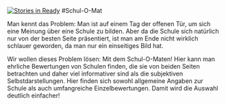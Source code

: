 [![Stories in Ready](https://badge.waffle.io/Schul-O-Mat/Schul-O-Mat.png?label=ready&title=Ready)](https://waffle.io/Schul-O-Mat/Schul-O-Mat)
#Schul-O-Mat

Man kennt das Problem: Man ist auf einem Tag der offenen Tür, um sich eine Meinung über eine Schule zu bilden. Aber da die Schule sich natürlich nur von der besten Seite präsentiert, ist man am Ende nicht wirklich schlauer geworden, da man nur ein einseitiges Bild hat.

Wir wollen dieses Problem lösen: Mit dem Schul-O-Maten! Hier kann man ehrliche Bewertungen von Schulen finden, die sie von beiden Seiten betrachten und daher viel informativer sind als die subjektiven Selbstdarstellungen. Hier finden sich sowohl allgemeine Angaben zur Schule als auch umfangreiche Einzelbewertungen. Damit wird die Auswahl deutlich einfacher!